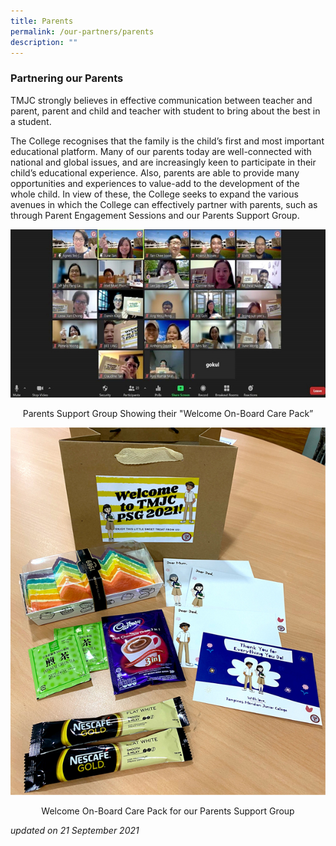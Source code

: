 ```yaml
---
title: Parents
permalink: /our-partners/parents
description: ""
---
```

### Partnering our Parents

TMJC strongly believes in effective communication between teacher and parent, parent and child and teacher with student to bring about the best in a student.

The College recognises that the family is the child’s first and most important educational platform. Many of our parents today are well-connected with national and global issues, and are increasingly keen to participate in their child’s educational experience. Also, parents are able to provide many opportunities and experiences to value-add to the development of the whole child. In view of these, the College seeks to expand the various avenues in which the College can effectively partner with parents, such as through Parent Engagement Sessions and our Parents Support Group.

![](/images/TMJC-OurPartner-Parents_01.jpeg)

<center>Parents Support Group Showing their "Welcome On-Board Care Pack”</center>

![](/images/TMJC-OurPartner-Parents_02.jpeg)

<center>Welcome On-Board Care Pack for our Parents Support Group</center>

_updated on 21 September 2021_

